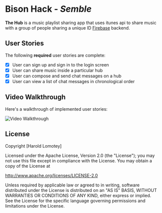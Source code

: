 
# Bison Hack - *Semble*

**The Hub** is a music playlist sharing app that uses itunes api to share music with a group of people sharing a unique ID  [Firebase](http://parseplatform.org/) backend.

## User Stories

The following **required** user stories are complete:

- [x] User can sign up and sign in to the login screen
- [x] User can share music inside a particular hub
- [x] User can compose and send chat messages on a hub
- [x] User can view a list of chat messages in chronological order

## Video Walkthrough

Here's a walkthrough of implemented user stories:

<img src='https://firebasestorage.googleapis.com/v0/b/the-hub-4e474.appspot.com/o/thehub.gif?alt=media&token=f497e38f-d380-41fe-b672-740b3c92f55d' title='Video Walkthrough' width='' alt='Video Walkthrough' />

## License

Copyright [Harold Lomotey]

Licensed under the Apache License, Version 2.0 (the "License");
you may not use this file except in compliance with the License.
You may obtain a copy of the License at

http://www.apache.org/licenses/LICENSE-2.0

Unless required by applicable law or agreed to in writing, software
distributed under the License is distributed on an "AS IS" BASIS,
WITHOUT WARRANTIES OR CONDITIONS OF ANY KIND, either express or implied.
See the License for the specific language governing permissions and
limitations under the License.


